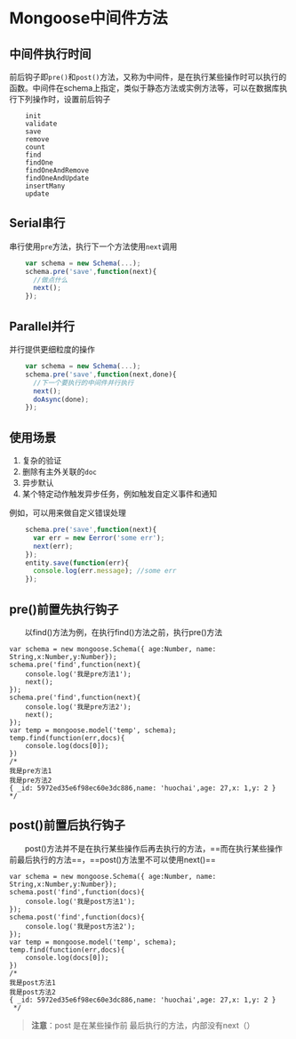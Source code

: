 #  Mongoose中间件方法

## 中间件执行时间

前后钩子即`pre()`和`post()`方法，又称为中间件，是在执行某些操作时可以执行的函数。中间件在schema上指定，类似于静态方法或实例方法等，可以在数据库执行下列操作时，设置前后钩子

```
    init
    validate
    save
    remove
    count
    find
    findOne
    findOneAndRemove
    findOneAndUpdate
    insertMany
    update
```

 

## Serial串行

串行使用`pre`方法，执行下一个方法使用`next`调用

```javascript
    var schema = new Schema(...);
    schema.pre('save',function(next){
      //做点什么
      next();
    });
```

##  Parallel并行

并行提供更细粒度的操作

```javascript
    var schema = new Schema(...);
    schema.pre('save',function(next,done){
      //下一个要执行的中间件并行执行
      next();
      doAsync(done);
    });
```

## 使用场景

1. 复杂的验证
2. 删除有主外关联的`doc`
3. 异步默认
4. 某个特定动作触发异步任务，例如触发自定义事件和通知

例如，可以用来做自定义错误处理

```javascript
    schema.pre('save',function(next){
      var err = new Eerror('some err');
      next(err);
    });
    entity.save(function(err){
      console.log(err.message); //some err
    });
```

## pre()前置先执行钩子

　　以find()方法为例，在执行find()方法之前，执行pre()方法

 

```
var schema = new mongoose.Schema({ age:Number, name: String,x:Number,y:Number});  
schema.pre('find',function(next){
    console.log('我是pre方法1');
    next();
});
schema.pre('find',function(next){
    console.log('我是pre方法2');
    next();
});  
var temp = mongoose.model('temp', schema);
temp.find(function(err,docs){
    console.log(docs[0]);
})    
/*
我是pre方法1
我是pre方法2
{ _id: 5972ed35e6f98ec60e3dc886,name: 'huochai',age: 27,x: 1,y: 2 }
*/
```

 

## post()前置后执行钩子

　　post()方法并不是在执行某些操作后再去执行的方法，==而在执行某些操作前最后执行的方法==，==post()方法里不可以使用next()==

```
var schema = new mongoose.Schema({ age:Number, name: String,x:Number,y:Number});  
schema.post('find',function(docs){
    console.log('我是post方法1');
});
schema.post('find',function(docs){
    console.log('我是post方法2');
});
var temp = mongoose.model('temp', schema);
temp.find(function(err,docs){
    console.log(docs[0]);
}) 
/*
我是post方法1
我是post方法2
{ _id: 5972ed35e6f98ec60e3dc886,name: 'huochai',age: 27,x: 1,y: 2 }
 */   
```

 

> **注意**：post 是在某些操作前  最后执行的方法，内部没有next（）
